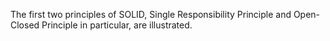 The first two principles of SOLID, Single Responsibility Principle and Open-Closed Principle in particular, are illustrated.
